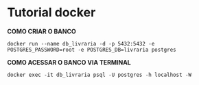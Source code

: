 # Tutorial docker
**COMO CRIAR O BANCO**

~~~
docker run --name db_livraria -d -p 5432:5432 -e POSTGRES_PASSWORD=root -e POSTGRES_DB=livraria postgres
~~~

**COMO ACESSAR O BANCO VIA TERMINAL**

~~~
docker exec -it db_livraria psql -U postgres -h localhost -W
~~~
